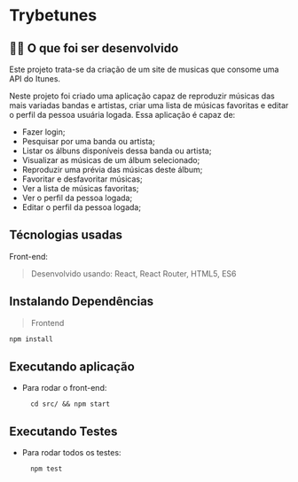 # Trybetunes

## 👨‍💻 O que foi ser desenvolvido
Este projeto trata-se da criação de um site de musicas que consome uma API do Itunes.

Neste projeto foi criado uma aplicação capaz de reproduzir músicas das mais variadas bandas e artistas, criar uma lista de músicas favoritas e editar o perfil da pessoa usuária logada. Essa aplicação é capaz de:

- Fazer login;
- Pesquisar por uma banda ou artista;
- Listar os álbuns disponíveis dessa banda ou artista;
- Visualizar as músicas de um álbum selecionado;
- Reproduzir uma prévia das músicas deste álbum;
- Favoritar e desfavoritar músicas;
- Ver a lista de músicas favoritas;
- Ver o perfil da pessoa logada;
- Editar o perfil da pessoa logada;

## Técnologias usadas

Front-end:
> Desenvolvido usando: React, React Router, HTML5, ES6

## Instalando Dependências

> Frontend
```bash
npm install
``` 

## Executando aplicação

* Para rodar o front-end:

  ```
    cd src/ && npm start
  ```

## Executando Testes

* Para rodar todos os testes:

  ```
    npm test
  ```
